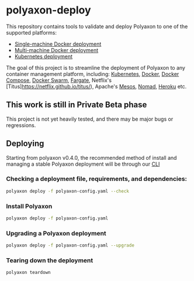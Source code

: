 # polyaxon-deploy

This repository contains tools to validate and deploy Polyaxon to one of the supported platforms:
 * [Single-machine Docker deployment]()
 * [Multi-machine Docker deployment]()
 * [Kubernetes deployment]()
 
 The goal of this project is to streamline the deployment of Polyaxon to any container management platform, including: 
 [Kubernetes](https://kubernetes.io), [Docker](https://www.docker.com/), [Docker Compose](https://docs.docker.com/compose/), [Docker Swarm](https://docs.docker.com/engine/swarm/), [Fargate](https://aws.amazon.com/fargate/), Netflix's [Titus]https://netflix.github.io/titus/), Apache's [Mesos](http://mesos.apache.org/documentation/latest/docker-containerizer/), [Nomad](https://www.nomadproject.io), [Heroku](http://heroku.com/) etc.
 
 ## This work is still in Private Beta phase

This project is not yet heavily tested, and there may be major bugs or regressions.

## Deploying

Starting from polyaxon v0.4.0, the recommended method of install and managing a stable Polyaxon deployment will be through our [CLI](https://github.com/polyaxon/polyaxon-cli)


### Checking a deployment file, requirements, and dependencies:

```bash
polyaxon deploy -f polyaxon-config.yaml --check
```

### Install Polyaxon

```bash
polyaxon deploy -f polyaxon-config.yaml
```

### Upgrading a Polyaxon deployment

```bash
polyaxon deploy -f polyaxon-config.yaml --upgrade
```

### Tearing down the deployment

```bash
polyaxon teardown
```
